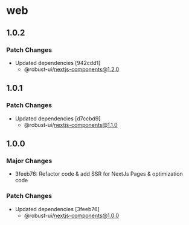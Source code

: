 # web

## 1.0.2

### Patch Changes

- Updated dependencies [942cdd1]
  - @robust-ui/nextjs-components@1.2.0

## 1.0.1

### Patch Changes

- Updated dependencies [d7ccbd9]
  - @robust-ui/nextjs-components@1.1.0

## 1.0.0

### Major Changes

- 3feeb76: Refactor code & add SSR for NextJs Pages & optimization code

### Patch Changes

- Updated dependencies [3feeb76]
  - @robust-ui/nextjs-components@1.0.0
